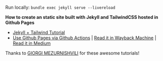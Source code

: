 Run locally: `bundle exec jekyll serve --livereload`

**How to create an static site built with Jekyll and TailwindCSS hosted in Github Pages**

- [Jekyll + Tailwind Tutorial](https://mzrn.sh/2022/04/09/starting-a-blank-jekyll-site-with-tailwind-css-in-2022/)
- [Use Github Pages via Github Actions](https://jekyll.ohsostatic.com/devops/how-to-use-tailwind-css-with-jekyll-on-github-pages) | [Read it in Wayback Machine](https://web.archive.org/web/20221129141034/https://jekyll.ohsostatic.com/devops/how-to-use-tailwind-css-with-jekyll-on-github-pages) | [Read it in Medium](https://medium.com/@mehdi.h/using-jekyll-with-tailwindcss-on-github-pages-50c3d8401230)

Thanks to [GIORGI MEZURNISHVILI](https://mzrn.sh) for these awesome tutorials!

